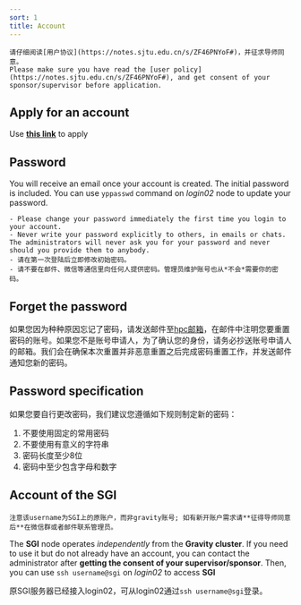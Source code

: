 ```yaml
---
sort: 1
title: Account
---
```


```warning
请仔细阅读[用户协议](https://notes.sjtu.edu.cn/s/ZF46PNYoF#)，并征求导师同意。   
Please make sure you have read the [user policy](https://notes.sjtu.edu.cn/s/ZF46PNYoF#), and get consent of your sponsor/supervisor before application.
```

## Apply for an account

Use  [**this link**](https://forms.office.com/Pages/ResponsePage.aspx?id=-f5HFYhWBkCG2kSQ-Sc_lW_CRAlVS3tEtz1OEMF6VRNUMUNLOUVOSFhSMTJSTzJSUVozQldJVlRDUy4u) to apply

## Password

You will receive an email once your account is created.
The initial password is included.
You can use `yppasswd` command on *login02* node to update your password.

```warning
- Please change your password immediately the first time you login to your account.
- Never write your password explicitly to others, in emails or chats. The administrators will never ask you for your password and never should you provide them to anybody.
- 请在第一次登陆后立即修改初始密码。
- 请不要在邮件、微信等通信里向任何人提供密码。管理员维护账号也从*不会*需要你的密码。
```

## Forget the password

如果您因为种种原因忘记了密码，请发送邮件至[hpc邮箱](mailto:gravity-hpc@sjtu.edu.cn)，在邮件中注明您要重置密码的账号。如果您不是账号申请人，为了确认您的身份，请务必抄送账号申请人的邮箱。我们会在确保本次重置并非恶意重置之后完成密码重置工作，并发送邮件通知您新的密码。

## Password specification

如果您要自行更改密码，我们建议您遵循如下规则制定新的密码：

1. 不要使用固定的常用密码
2. 不要使用有意义的字符串
3. 密码长度至少8位
4. 密码中至少包含字母和数字

## Account of the SGI

```tip
注意该username为SGI上的原账户，而非gravity账号; 如有新开账户需求请**征得导师同意后**在微信群或者邮件联系管理员。
```

The **SGI** node operates *independently* from the **Gravity cluster**. If you need to use it but do not already have an account, you can contact the administrator after **getting the consent of your supervisor/sponsor**. Then, you can use `ssh username@sgi` on *login02* to access **SGI**

原SGI服务器已经接入login02，可从login02通过`ssh username@sgi`登录。
